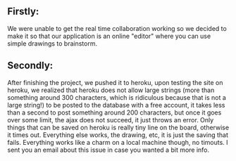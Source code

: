 ## Firstly:

We were unable to get the real time collaboration working so we decided to make it so that our application is
an online "editor" where you can use simple drawings to brainstorm.

## Secondly:

After finishing the project, we pushed it to heroku, upon testing the site on heroku, we realized that heroku
does not allow large strings (more than something around 300 characters, which is ridiculous because that is
not a large string!) to be posted to the database with a free account, it takes less than a second to post 
something around 200 characters, but once it goes over some limit, the ajax does not succeed, it just throws 
an error. Only things that can be saved on heroku is really tiny line on the board, otherwise it times out.
Everything else works, the drawing, etc, it is just the saving that fails. Everything works like a charm on 
a local machine though, no timouts. I sent you an email about this issue in case you wanted a bit more info.
